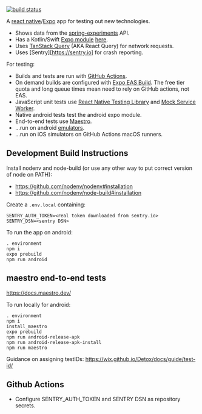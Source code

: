 [![build status](https://github.com/jg210/expo-experiments/actions/workflows/checks.yml/badge.svg)](https://github.com/jg210/expo-experiments/actions/workflows/checks.yml)

A [react native](https://reactnative.dev/)/[Expo](https://expo.dev/) app for testing out new technologies.

* Shows data from the [spring-experiments](https://github.com/jg210/spring-experiments) API.
* Has a Kotlin/Swift [Expo module](https://docs.expo.dev/modules/overview/) [here](modules/expo-experiments).
* Uses [TanStack Query](https://tanstack.com/query/latest) (AKA React Query) for network requests.
* Uses [Sentry][https://sentry.io] for crash reporting.

For testing:

* Builds and tests are run with [GitHub Actions](https://github.com/jg210/expo-experiments/actions).
* On demand builds are configured with [Expo EAS Build](https://docs.expo.dev/build/introduction/). The free tier quota and long queue times mean need to rely on GitHub actions, not EAS.
* JavaScript unit tests use [React Native Testing Library](https://github.com/callstack/react-native-testing-library) and [Mock Service Worker](https://mswjs.io/).
* Native android tests test the android expo module.
* End-to-end tests use [Maestro](https://www.maestro.dev/).
* ...run on android [emulators](https://github.com/marketplace/actions/android-emulator-runner).
* ...run on iOS simulators on GitHub Actions macOS runners.

## Development Build Instructions

Install nodenv and node-build (or use any other way to put correct version of node on PATH):

* https://github.com/nodenv/nodenv#installation
* https://github.com/nodenv/node-build#installation

Create a `.env.local` containing:

```
SENTRY_AUTH_TOKEN=<real token downloaded from sentry.io>
SENTRY_DSN=<sentry DSN>
```

To run the app on android:

```
. environment
npm i
expo prebuild
npm run android
```

## maestro end-to-end tests

https://docs.maestro.dev/

To run locally for android:

```
. environment
npm i
install_maestro
expo prebuild
npm run android-release-apk
npm run android-release-apk-install
npm run maestro
```

Guidance on assigning testIDs: https://wix.github.io/Detox/docs/guide/test-id/

## Github Actions

* Configure SENTRY_AUTH_TOKEN and SENTRY DSN as repository secrets.